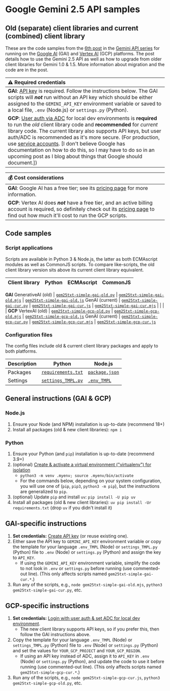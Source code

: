 # Google Gemini 2.5 API samples

## Old (separate) client libraries and current (combined) client library

These are the code samples from the [6th post](https://bit.ly/4kFkmLm) in the [Gemini API series](https://dev.to/wescpy/series/27183) for running on the [Google AI](https://ai.google.dev) (GAI) and [Vertex AI](https://cloud.google.com/vertex-ai) (GCP) platforms. The post details how to use the Gemini 2.5 API as well as how to upgrade from older client libraries for Gemini 1.0 & 1.5. More information about migration and the code are in the post.

| :warning: Required credentials |
|:---------------------------|
| **GAI**: [API key](https://cloud.google.com/docs/authentication/api-keys-use) is required. Follow the instructions below. The GAI scripts will ***not*** run without an API key which should be either assigned to the `GEMINI_API_KEY` environment variable or saved to a local file, `.env` (Node.js) or `settings.py` (Python). |
| **GCP**: [User auth via ADC](https://cloud.google.com/docs/authentication/set-up-adc-local-dev-environment) for local dev environments is **required** to run the _old_ client library code and **recommended** for _current_ library code. The current library also supports API keys, but user auth/ADC is recommended as it's more secure. (For production, use [service accounts](https://cloud.google.com/docs/authentication#service-accounts). [I don't believe Google has documentation on how to do this, so I may have to do so in an upcoming post as I blog about things that Google should document.])

| :moneybag: Cost considerations |
|:---------------------------|
| **GAI**: Google AI has a free tier; see its [pricing page](https://ai.google.dev/pricing) for more information. |
| **GCP**: Vertex AI does ***not*** have a free tier, and an active billing account is required, so definitely check out its [pricing page](https://cloud.google.com/vertex-ai/generative-ai/pricing) to find out how much it'll cost to run the GCP scripts. |


## Code samples

### Script applications
Scripts are available in Python 3 & Node.js, the latter as both ECMAscript modules as well as CommonJS scripts. To compare like-scripts, the old client library version sits above its current client library equivalent.

Client library | Python | ECMAscript | CommonJS
--- | --- | --- | ---
**GAI**
GenerativeAI (old) | [`gem25txt-simple-gai-old.py`](/gemini/gem25/gem25txt-simple-gai-old.py) | [`gem25txt-simple-gai-old.mjs`](/gemini/gem25/gem25txt-simple-gai-old.mjs) | [`gem25txt-simple-gai-old.js`](/gemini/gem25/gem25txt-simple-gai-old.js)
GenAI (current) | [`gem25txt-simple-gai-cur.py`](/gemini/gem25/gem25txt-simple-gai-cur.py) | [`gem25txt-simple-gai-cur.js`](/gemini/gem25/gem25txt-simple-gai-cur.js) | [`gem25txt-simple-gai-cur.mjs`](/gemini/gem25/gem25txt-simple-gai-cur.mjs)
 | | | |
**GCP**
VertexAI (old) | [`gem25txt-simple-gcp-old.py`](/gemini/gem25/gem25txt-simple-gcp-old.py) | [`gem25txt-simple-gcp-old.mjs`](/gemini/gem25/gem25txt-simple-gcp-old.mjs) | [`gem25txt-simple-gcp-old.js`](/gemini/gem25/gem25txt-simple-gcp-old.js)
GenAI (current) | [`gem25txt-simple-gcp-cur.py`](/gemini/gem25/gem25txt-simple-gcp-cur.py) | [`gem25txt-simple-gcp-cur.mjs`](/gemini/gem25/gem25txt-simple-gcp-cur.mjs) | [`gem25txt-simple-gcp-cur.js`](/gemini/gem25/gem25txt-simple-gcp-cur.js)

### Configuration files
The config files include old & current client library packages and apply to both platforms.

Description | Python | Node.js
--- | --- | ---
Packages | [`requirements.txt`](/gemini/gem25/requirements.txt) | [`package.json`](/gemini/gem25/package.json)
Settings | [`settings_TMPL.py`](/gemini/gem25/settings_TMPL.py) | [`.env_TMPL`](/gemini/gem25/.env_TMPL)


## General instructions (GAI & GCP)

### Node.js
1. Ensure your Node (and NPM) installation is up-to-date (recommend 18+)
1. Install all packages (old & new client libraries): `npm i`

### Python
1. Ensure your Python (and `pip`) installation is up-to-date (recommend 3.9+)
1. (optional) [Create & activate a virtual environment ("virtualenv") for isolation](https://packaging.python.org/en/latest/guides/installing-using-pip-and-virtual-environments/#create-and-use-virtual-environments)
    - `python3 -m venv .myenv; source .myenv/bin/activate`
    - For the commands below, depending on your system configuration, you will use one of (`pip`, `pip3`, `python3 -m pip`), but the instructions are generalized to `pip`.
1. (optional) Update `pip` and install `uv`: `pip install -U pip uv`
1. Install all packages (old & new client libraries): `uv pip install -Ur requirements.txt` (drop `uv` if you didn't install it)


## GAI-specific instructions

1. **Set credentials:** [Create API key](https://makersuite.google.com/app/apikey) (or reuse existing one).
1. Either save the API key to `GEMINI_API_KEY` environment variable or copy the template for your language `.env_TMPL` (Node) or `settings_TMPL.py` (Python) file to `.env` (Node) or `settings.py` (Python) and assign the key to `API_KEY`.
    - If using the `GEMINI_API_KEY` environment variable, simplify the code to not look in `.env` or `settings.py` before running (use commented-out line). (This only affects scripts named `gem25txt-simple-gai-cur.*`.)
1. Run any of the scripts, e.g., `node gem25txt-simple-gai-old.mjs`, `python3 gem25txt-simple-gai-cur.py`, etc.

## GCP-specific instructions

1. **Set credentials:** [Login with user auth & set ADC for local dev environment](https://cloud.google.com/docs/authentication/set-up-adc-local-dev-environment).
    - The new client library supports API keys, so if you prefer this, then follow the GAI instructions above.
1. Copy the template for your language `.env_TMPL` (Node) or `settings_TMPL.py` (Python) file to `.env` (Node) or `settings.py` (Python) and set the values for `YOUR_GCP_PROJECT` and `YOUR_GCP_REGION`.
    - If using an API key instead of ADC, assign it to `API_KEY` in `.env` (Node) or `settings.py` (Python), and update the code to use it before running (use commented-out line). (This only affects scripts named `gem25txt-simple-gcp-cur.*`.)
1. Run any of the scripts, e.g., `node gem25txt-simple-gcp-cur.js`, `python3 gem25txt-simple-gcp-old.py`, etc.
